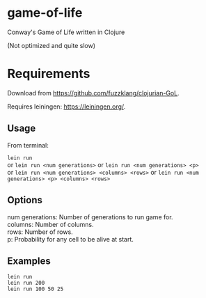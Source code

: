 # game-of-life
Conway's Game of Life written in Clojure

(Not optimized and quite slow)

# Requirements
Download from https://github.com/fuzzklang/clojurian-GoL.

Requires leiningen: https://leiningen.org/.

## Usage
From terminal:

`lein run`  
or `lein run <num generations>`
or `lein run <num generations> <p>`  
or `lein run <num generations> <columns> <rows>`
or `lein run <num generations> <p> <columns> <rows>`  

## Options
num generations: Number of generations to run game for.  
columns:		 Number of columns.  
rows:			 Number of rows.  
p: 				 Probability for any cell to be alive at start.

## Examples
```
lein run
lein run 200
lein run 100 50 25
```